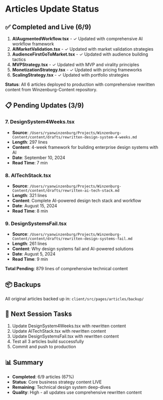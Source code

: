# Articles Update Status

## ✅ Completed and Live (6/9)

1. **AIAugmentedWorkflow.tsx** - ✓ Updated with comprehensive AI workflow framework
2. **AIMarketValidation.tsx** - ✓ Updated with market validation strategies
3. **AudienceFirstGoToMarket.tsx** - ✓ Updated with audience building tactics
4. **MVPStrategy.tsx** - ✓ Updated with MVP and virality principles
5. **MonetizationStrategy.tsx** - ✓ Updated with pricing frameworks
6. **ScalingStrategy.tsx** - ✓ Updated with portfolio strategies

**Status**: All 6 articles deployed to production with comprehensive rewritten content from Winzenburg-Content repository.

## 📋 Pending Updates (3/9)

### 7. DesignSystem4Weeks.tsx
- **Source**: `/Users/ryanwinzenburg/Projects/Winzenburg-Content/content/drafts/rewritten-design-system-4-weeks.md`
- **Length**: 297 lines
- **Content**: 4-week framework for building enterprise design systems with AI
- **Date**: September 10, 2024
- **Read Time**: 7 min

### 8. AITechStack.tsx
- **Source**: `/Users/ryanwinzenburg/Projects/Winzenburg-Content/content/drafts/rewritten-ai-tech-stack.md`
- **Length**: 321 lines
- **Content**: Complete AI-powered design tech stack and workflow
- **Date**: August 15, 2024
- **Read Time**: 8 min

### 9. DesignSystemsFail.tsx
- **Source**: `/Users/ryanwinzenburg/Projects/Winzenburg-Content/content/drafts/rewritten-design-systems-fail.md`
- **Length**: 261 lines
- **Content**: Why design systems fail and AI-powered solutions
- **Date**: August 5, 2024
- **Read Time**: 9 min

**Total Pending**: 879 lines of comprehensive technical content

## 📦 Backups

All original articles backed up in: `client/src/pages/articles/backup/`

## 🚀 Next Session Tasks

1. Update DesignSystem4Weeks.tsx with rewritten content
2. Update AITechStack.tsx with rewritten content
3. Update DesignSystemsFail.tsx with rewritten content
4. Test all 3 articles build successfully
5. Commit and push to production

## 📊 Summary

- **Completed**: 6/9 articles (67%)
- **Status**: Core business strategy content LIVE
- **Remaining**: Technical design system deep-dives
- **Quality**: High - all updates use comprehensive rewritten content
